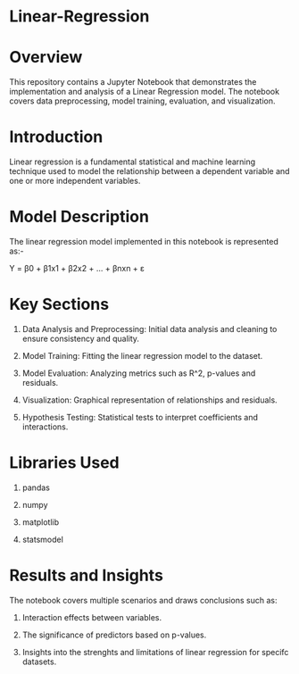 # Linear-Regression

# Overview

This repository contains a Jupyter Notebook that demonstrates the implementation and analysis of a Linear Regression model. The notebook covers data preprocessing, model training, evaluation, and visualization.

# Introduction

Linear regression is a fundamental statistical and machine learning technique used to model the relationship between a dependent variable and one or more independent variables.

# Model Description

The linear regression model implemented in this notebook is represented as:-

Y = &#946;0 + &#946;1x1 + &#946;2x2 + ... + &#946;nxn + ε

# Key Sections

1. Data Analysis and Preprocessing: Initial data analysis and cleaning to ensure consistency and quality.

2. Model Training: Fitting the linear regression model to the dataset.

3. Model Evaluation: Analyzing metrics such as R^2, p-values and residuals.

4. Visualization: Graphical representation of relationships and residuals.

5. Hypothesis Testing: Statistical tests to interpret coefficients and interactions.

# Libraries Used

1. pandas

2. numpy

3. matplotlib

4. statsmodel

# Results and Insights

The notebook covers multiple scenarios and draws conclusions such as:

1. Interaction effects between variables.

2. The significance of predictors based on p-values.

3. Insights into the strenghts and limitations of linear regression for specifc datasets.
